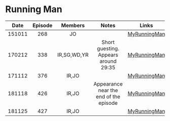 # Running Man


|  Date  | Episode |   Members   |                 Notes                  |                        Links                        |
|:------:|:-------:|:-----------:|:--------------------------------------:|:---------------------------------------------------:|
| 151011 |   268   |     JO      |                                        | [MyRunningMan](https://www.myrunningman.com/ep/268) |
| 170212 |   338   | IR,SG,WD,YR |  Short guesting. Appears around 29:35  | [MyRunningMan](https://www.myrunningman.com/ep/338) |
| 171112 |   376   |    IR,JO    |                                        | [MyRunningMan](https://www.myrunningman.com/ep/376) |
| 181118 |   426   |    IR,JO    | Appearance near the end of the episode | [MyRunningMan](https://www.myrunningman.com/ep/426) |
| 181125 |   427   |    IR,JO    |                                        | [MyRunningMan](https://www.myrunningman.com/ep/427) |

&#x200b;

